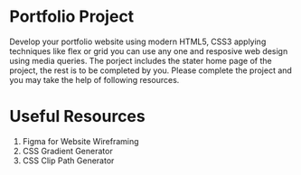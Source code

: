 # Portfolio Project 
Develop your portfolio website using modern HTML5, CSS3 applying techniques like flex or grid you can use any one and resposive web design using media queries. The porject includes the stater home page of the project, the rest is to be completed by you. Please complete the project and you may take the help of following resources.

# Useful Resources 
1. Figma for Website Wireframing 
2. CSS Gradient Generator
3. CSS Clip Path Generator

